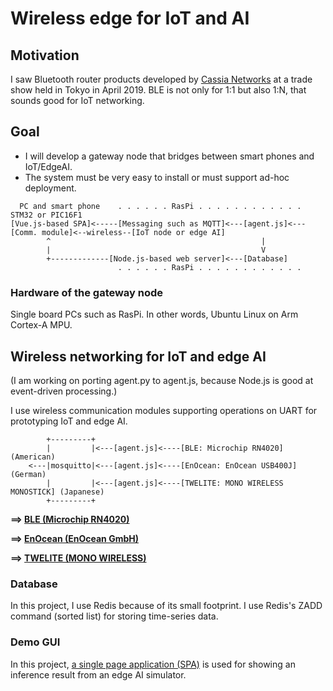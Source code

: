 # Wireless edge for IoT and AI

## Motivation

I saw Bluetooth router products developed by [Cassia Networks](https://www.cassianetworks.com/) at a trade show held in Tokyo in April 2019. BLE is not only for 1:1 but also 1:N, that sounds good for IoT networking.

## Goal

- I will develop a gateway node that bridges between smart phones and IoT/EdgeAI.
- The system must be very easy to install or must support ad-hoc deployment.

```
  PC and smart phone    . . . . . . RasPi . . . . . . . . . . . .                             STM32 or PIC16F1
[Vue.js-based SPA]<-----[Messaging such as MQTT]<---[agent.js]<---[Comm. module]<--wireless--[IoT node or edge AI]
        ^                                               |
        |                                               V
        +-------------[Node.js-based web server]<---[Database]
                        . . . . . . RasPi . . . . . . . . . . . .                                    
```

### Hardware of the gateway node

Single board PCs such as RasPi. In other words, Ubuntu Linux on Arm Cortex-A MPU.

## Wireless networking for IoT and edge AI

(I am working on porting agent.py to agent.js, because Node.js is good at event-driven processing.)

I use wireless communication modules supporting operations on UART for prototyping IoT and edge AI.

```
        +---------+
        |         |<---[agent.js]<----[BLE: Microchip RN4020] (American)
    <---|mosquitto|<---[agent.js]<----[EnOcean: EnOcean USB400J] (German)
        |         |<---[agent.js]<----[TWELITE: MONO WIRELESS MONOSTICK] (Japanese)
        +---------+
```

**==> [BLE (Microchip RN4020)](./RN4020)**

**==> [EnOcean (EnOcean GmbH)](./EnOcean)**

**==> [TWELITE (MONO WIRELESS)](./TWELITE)**

### Database

In this project, I use Redis because of its small footprint. I use Redis's ZADD command (sorted list) for storing time-series data.

### Demo GUI

In this project, [a single page application (SPA)](./spa) is used for showing an inference result from an edge AI simulator.

